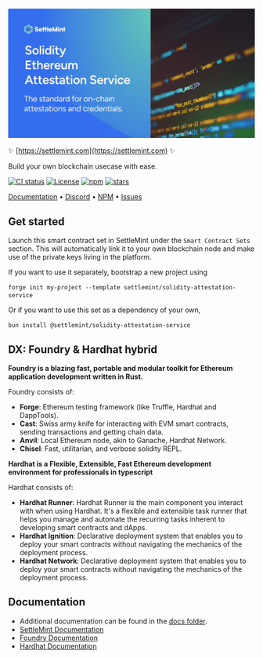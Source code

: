 ![logo](https://github.com/settlemint/solidity-attestation-service/blob/main/OG_Solidity.jpg)

✨ [https://settlemint.com](https://settlemint.com) ✨

Build your own blockchain usecase with ease.

[![CI status](https://github.com/settlemint/solidity-attestation-service/actions/workflows/solidity.yml/badge.svg?event=push&branch=main)](https://github.com/settlemint/solidity-attestation-service/actions?query=branch%3Amain) [![License](https://img.shields.io/npm/l/@settlemint/solidity-attestation-service)](https://fsl.software) [![npm](https://img.shields.io/npm/dw/@settlemint/solidity-attestation-service)](https://www.npmjs.com/package/@settlemint/solidity-attestation-service) [![stars](https://img.shields.io/github/stars/settlemint/solidity-attestation-service)](https://github.com/settlemint/solidity-attestation-service)

[Documentation](https://console.settlemint.com/documentation/) • [Discord](https://discord.com/invite/Mt5yqFrey9) • [NPM](https://www.npmjs.com/package/@settlemint/solidity-attestation-service) • [Issues](https://github.com/settlemint/solidity-attestation-service/issues)

## Get started

Launch this smart contract set in SettleMint under the `Smart Contract Sets` section. This will automatically link it to your own blockchain node and make use of the private keys living in the platform.

If you want to use it separately, bootstrap a new project using

```shell
forge init my-project --template settlemint/solidity-attestation-service
```

Or if you want to use this set as a dependency of your own,

```shell
bun install @settlemint/solidity-attestation-service
```

## DX: Foundry & Hardhat hybrid

**Foundry is a blazing fast, portable and modular toolkit for Ethereum application development written in Rust.**

Foundry consists of:

- **Forge**: Ethereum testing framework (like Truffle, Hardhat and DappTools).
- **Cast**: Swiss army knife for interacting with EVM smart contracts, sending transactions and getting chain data.
- **Anvil**: Local Ethereum node, akin to Ganache, Hardhat Network.
- **Chisel**: Fast, utilitarian, and verbose solidity REPL.

**Hardhat is a Flexible, Extensible, Fast Ethereum development environment for professionals in typescript**

Hardhat consists of:

- **Hardhat Runner**: Hardhat Runner is the main component you interact with when using Hardhat. It's a flexible and extensible task runner that helps you manage and automate the recurring tasks inherent to developing smart contracts and dApps.
- **Hardhat Ignition**: Declarative deployment system that enables you to deploy your smart contracts without navigating the mechanics of the deployment process.
- **Hardhat Network**: Declarative deployment system that enables you to deploy your smart contracts without navigating the mechanics of the deployment process.

## Documentation

- Additional documentation can be found in the [docs folder](./docs).
- [SettleMint Documentation](https://console.settlemint.com/documentation/docs/using-platform/integrated-development-environment/)
- [Foundry Documentation](https://book.getfoundry.sh/)
- [Hardhat Documentation](https://hardhat.org/hardhat-runner/docs/getting-started)


